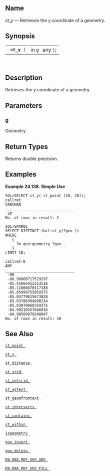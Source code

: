 <div id="fn_st_y" class="refentry">

<div class="titlepage">

</div>

<div class="refnamediv">

## Name

st_y — Retrieves the y coordinate of a geometry.

</div>

<div class="refsynopsisdiv">

## Synopsis

<div id="fsyn_st_y" class="funcsynopsis">

|                   |                  |
|-------------------|------------------|
| ` `**`st_y`**` (` | in `g ` any `)`; |

<div class="funcprototype-spacer">

 

</div>

</div>

</div>

<div id="desc_st_y" class="refsect1">

## Description

Retrieves the y coordinate of a geometry.

</div>

<div id="params_st_y" class="refsect1">

## Parameters

<div id="id90692" class="refsect2">

### g

Geometry

</div>

</div>

<div id="ret_st_y" class="refsect1">

## Return Types

Returns double precision.

</div>

<div id="examples_st_y" class="refsect1">

## Examples

<div id="ex_st_y" class="example">

**Example 24.138. Simple Use**

<div class="example-contents">

``` programlisting
SQL>SELECT st_y( st_point (10, 20));
callret
VARCHAR
_______________________________
 20
No. of rows in result: 1

SQL>SPARQL
SELECT DISTINCT (bif:st_y(?geo ))
WHERE
   {
     ?m geo:geometry ?geo .
   }
LIMIT 10;

callret-0
ANY
_______________________________
 -90
 -86.96666717529297
 -85.41666412353516
 -85.11666870117188
 -85.05999755859375
 -85.04779815673828
 -85.03780364990234
 -85.03070068359375
 -84.99210357666016
 -84.98509979248047
No. of rows in result: 10
```

</div>

</div>

  

</div>

<div id="seealso_st_y" class="refsect1">

## See Also

<a href="fn_st_point.html" class="link" title="st_point"><code
class="function">st_point </code></a>

<a href="fn_st_x.html" class="link" title="st_x"><code
class="function">st_x </code></a>

<a href="fn_st_distance.html" class="link" title="st_distance"><code
class="function">st_distance </code></a>

<a href="fn_st_srid.html" class="link" title="ST_SRID"><code
class="function">st_srid </code></a>

<a href="fn_st_setsrid.html" class="link" title="ST_SetSRID"><code
class="function">st_setsrid </code></a>

<a href="fn_st_astext.html" class="link" title="st_astext"><code
class="function">st_astext </code></a>

<a href="fn_st_geomfromtext.html" class="link"
title="st_geomfromtext"><code
class="function">st_geomfromtext </code></a>

<a href="fn_st_intersects.html" class="link" title="st_intersects"><code
class="function">st_intersects </code></a>

<a href="fn_st_contains.html" class="link" title="st_contains"><code
class="function">st_contains </code></a>

<a href="fn_st_within.html" class="link" title="st_within"><code
class="function">st_within </code></a>

<a href="fn_isgeometry.html" class="link" title="isgeometry"><code
class="function">isgeometry </code></a>

<a href="fn_geo_insert.html" class="link" title="geo_insert"><code
class="function">geo_insert </code></a>

<a href="fn_geo_delete.html" class="link" title="geo_delete"><code
class="function">geo_delete </code></a>

<a href="fn_rdf_geo_add.html" class="link"
title="DB.DBA.RDF_GEO_ADD"><code
class="function">DB.DBA.RDF_GEO_ADD </code></a>

<a href="fn_rdf_geo_fill.html" class="link"
title="DB.DBA.RDF_GEO_FILL"><code
class="function">DB.DBA.RDF_GEO_FILL </code></a>

</div>

</div>
